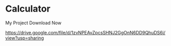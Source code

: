 # Calculator
My Project
Download Now


https://drive.google.com/file/d/1zvNPEAvZpcsSHNJ2GgOnN6DD9QhuDS6i/view?usp=sharing
